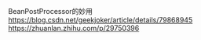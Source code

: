 BeanPostProcessor的妙用
https://blog.csdn.net/geekjoker/article/details/79868945
https://zhuanlan.zhihu.com/p/29750396